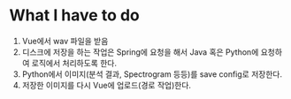 # What I have to do  

1. Vue에서 wav 파일을 받음
2. 디스크에 저장을 하는 작업은 Spring에 요청을 해서 Java 혹은 Python에 요청하여 로직에서 처리하도록 한다.
3. Python에서 이미지(분석 결과, Spectrogram 등등)를 save config로 저장한다.
4. 저장한 이미지를 다시 Vue에 업로드(경로 작업)한다.
